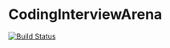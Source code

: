 # CodingInterviewArena

[1]: https://travis-ci.com/melfm/coding-interview-arena
[![Build Status](https://travis-ci.com/melfm/coding-interview-arena.svg?token=EadsqWkUzKDHZjRZYta4&branch=master)][1]
